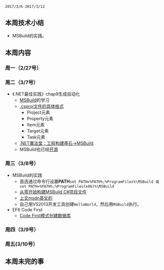 	2017/3/6-2017/3/12

##  本周技术小结
+ MSBuild的实践。

##  本周内容
### 周一（2/27号）

###  周二（3/7号）
+ 《.NET最佳实践》chap9生成自动化
	+ [MSBuild](https://msdn.microsoft.com/en-us/library/bb629388(v=vs.120).aspx)的学习
	+ [.csproj文件的具体格式](http://www.cnblogs.com/shanyou/p/3452938.html)
		+ Project元素
		+ Property元素
		+ Item元素
		+ Target元素
		+ Task元素
	+ [.NET魔法堂：工程构建基石->MSBuild](http://www.cnblogs.com/fsjohnhuang/p/4490562.html?utm_source=tuicool) 
	+ MSBuild也已经[开源](https://github.com/Microsoft/msbuild)

###  周三（3/8号）
+ MSBuild的实践
	+ 首选通过命令行设置**PATH**`set PATH=%PATH%;%ProgramFiles%\MSBuild 或 set PATH=%PATH%;%ProgramFiles(x86)%\MSBuild`
	+ [从零开始构建MSBuild C#项目文件](http://blog.csdn.net/u011054333/article/details/51579291)
	+ [上文msdn英文的](https://msdn.microsoft.com/en-us/library/dd576348.aspx)
	+ 自己用VS2013开发工具创建`HelloWorld`，然后用`MSBuild`执行。
+ EF6 Code First
	+ [Code First模式创建数据库](http://www.skcode.cn/archives/265)

###  周四（3/9号）  

###  周五(3/10号）

##  本周未完的事